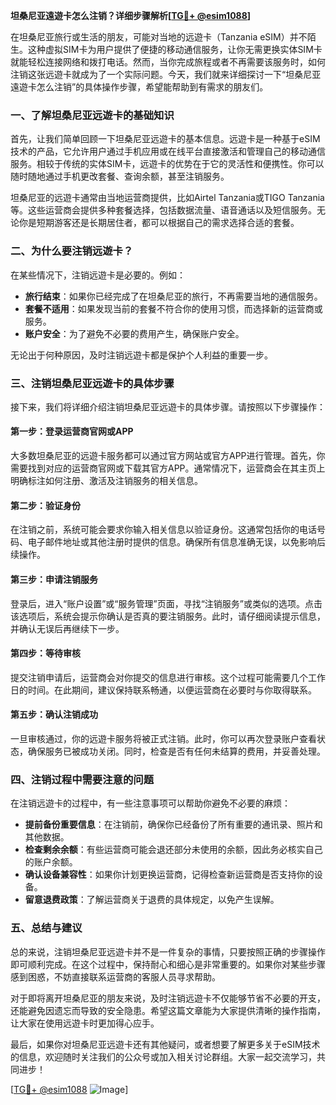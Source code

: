 **坦桑尼亚遠遊卡怎么注销？详细步骤解析[[TG💪+ @esim1088](https://t.me/s/esim1088)]**

在坦桑尼亚旅行或生活的朋友，可能对当地的远遊卡（Tanzania eSIM）并不陌生。这种虚拟SIM卡为用户提供了便捷的移动通信服务，让你无需更换实体SIM卡就能轻松连接网络和拨打电话。然而，当你完成旅程或者不再需要该服务时，如何注销这张远遊卡就成为了一个实际问题。今天，我们就来详细探讨一下“坦桑尼亚遠遊卡怎么注销”的具体操作步骤，希望能帮助到有需求的朋友们。

### **一、了解坦桑尼亚远遊卡的基础知识**

首先，让我们简单回顾一下坦桑尼亚远遊卡的基本信息。远遊卡是一种基于eSIM技术的产品，它允许用户通过手机应用或在线平台直接激活和管理自己的移动通信服务。相较于传统的实体SIM卡，远遊卡的优势在于它的灵活性和便携性。你可以随时随地通过手机更改套餐、查询余额，甚至注销服务。

坦桑尼亚的远遊卡通常由当地运营商提供，比如Airtel Tanzania或TIGO Tanzania等。这些运营商会提供多种套餐选择，包括数据流量、语音通话以及短信服务。无论你是短期游客还是长期居住者，都可以根据自己的需求选择合适的套餐。

### **二、为什么要注销远遊卡？**

在某些情况下，注销远遊卡是必要的。例如：

- **旅行结束**：如果你已经完成了在坦桑尼亚的旅行，不再需要当地的通信服务。
- **套餐不适用**：如果发现当前的套餐不符合你的使用习惯，而选择新的运营商或服务。
- **账户安全**：为了避免不必要的费用产生，确保账户安全。

无论出于何种原因，及时注销远遊卡都是保护个人利益的重要一步。

### **三、注销坦桑尼亚远遊卡的具体步骤**

接下来，我们将详细介绍注销坦桑尼亚远遊卡的具体步骤。请按照以下步骤操作：

#### **第一步：登录运营商官网或APP**
大多数坦桑尼亚的远遊卡服务都可以通过官方网站或官方APP进行管理。首先，你需要找到对应的运营商官网或下载其官方APP。通常情况下，运营商会在其主页上明确标注如何注册、激活及注销服务的相关信息。

#### **第二步：验证身份**
在注销之前，系统可能会要求你输入相关信息以验证身份。这通常包括你的电话号码、电子邮件地址或其他注册时提供的信息。确保所有信息准确无误，以免影响后续操作。

#### **第三步：申请注销服务**
登录后，进入“账户设置”或“服务管理”页面，寻找“注销服务”或类似的选项。点击该选项后，系统会提示你确认是否真的要注销服务。此时，请仔细阅读提示信息，并确认无误后再继续下一步。

#### **第四步：等待审核**
提交注销申请后，运营商会对你提交的信息进行审核。这个过程可能需要几个工作日的时间。在此期间，建议保持联系畅通，以便运营商在必要时与你取得联系。

#### **第五步：确认注销成功**
一旦审核通过，你的远遊卡服务将被正式注销。此时，你可以再次登录账户查看状态，确保服务已被成功关闭。同时，检查是否有任何未结算的费用，并妥善处理。

### **四、注销过程中需要注意的问题**

在注销远遊卡的过程中，有一些注意事项可以帮助你避免不必要的麻烦：

- **提前备份重要信息**：在注销前，确保你已经备份了所有重要的通讯录、照片和其他数据。
- **检查剩余余额**：有些运营商可能会退还部分未使用的余额，因此务必核实自己的账户余额。
- **确认设备兼容性**：如果你计划更换运营商，记得检查新运营商是否支持你的设备。
- **留意退费政策**：了解运营商关于退费的具体规定，以免产生误解。

### **五、总结与建议**

总的来说，注销坦桑尼亚远遊卡并不是一件复杂的事情，只要按照正确的步骤操作即可顺利完成。在这个过程中，保持耐心和细心是非常重要的。如果你对某些步骤感到困惑，不妨直接联系运营商的客服人员寻求帮助。

对于即将离开坦桑尼亚的朋友来说，及时注销远遊卡不仅能够节省不必要的开支，还能避免因遗忘而导致的安全隐患。希望这篇文章能为大家提供清晰的操作指南，让大家在使用远遊卡时更加得心应手。

最后，如果你对坦桑尼亚远遊卡还有其他疑问，或者想要了解更多关于eSIM技术的信息，欢迎随时关注我们的公众号或加入相关讨论群组。大家一起交流学习，共同进步！

[[TG💪+ @esim1088](https://t.me/s/esim1088) ![Image](https://i.postimg.cc/4NQfJmqS/Snipaste-2025-05-13-00-14-12.png)]